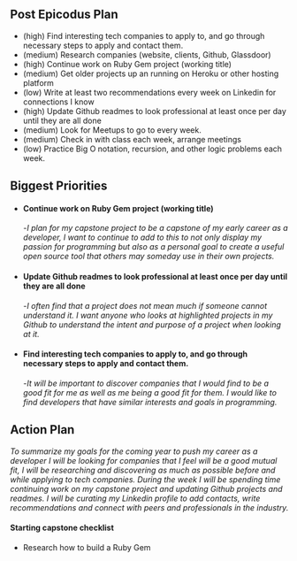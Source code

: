 ## Post Epicodus Plan

* (high) Find interesting tech companies to apply to, and go through necessary steps to apply and contact them.
* (medium) Research companies (website, clients, Github, Glassdoor)
* (high) Continue work on Ruby Gem project (working title)
* (medium) Get older projects up an running on Heroku or other hosting platform
* (low) Write at least two recommendations every week on Linkedin for connections I know
* (high) Update Github readmes to look professional at least once per day until they are all done
* (medium) Look for Meetups to go to every week.
* (medium) Check in with class each week, arrange meetings
* (low) Practice Big O notation, recursion, and other logic problems each week.


## Biggest Priorities

* #### Continue work on Ruby Gem project (working title)
  -_I plan for my capstone project to be a capstone of my early career as a developer, I want to continue to add to this to not only display my passion for programming but also as a personal goal to create a useful open source tool that others may someday use in their own projects._
* #### Update Github readmes to look professional at least once per day until they are all done
  -_I often find that a project does not mean much if someone cannot understand it. I want anyone who looks at highlighted projects in my Github to understand the intent and purpose of a project when looking at it._
* #### Find interesting tech companies to apply to, and go through necessary steps to apply and contact them.
  -_It will be important to discover companies that I would find to be a good fit for me as well as me being a good fit for them. I would like to find developers that have similar interests and goals in programming._

## Action Plan

_To summarize my goals for the coming year to push my career as a developer I will be looking for companies that I feel will be a good mutual fit, I will be researching and discovering as much as possible before and while applying to tech companies. During the week I will be spending time continuing work on my capstone project and updating Github projects and readmes. I will be curating my Linkedin profile to add contacts, write recommendations and connect with peers and professionals in the industry._

#### Starting capstone checklist
* Research how to build a Ruby Gem
